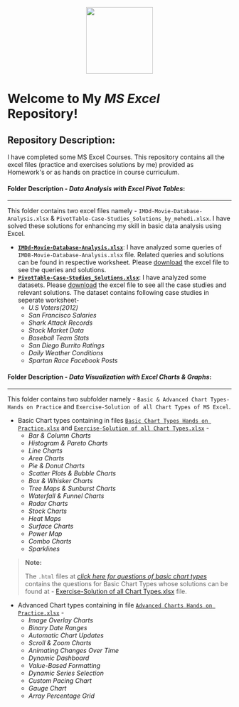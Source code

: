 <p align="center">
        <img height=150 src="https://raw.githubusercontent.com/ybg345/MS-Excel/master/Images/Excel_Logo.png">
</p>

# Welcome to My _MS Excel_ Repository!

## Repository Description: 
I have completed some MS Excel Courses. This repository contains all the excel files (practice and exercises solutions by me) provided as Homework's or as hands on practice in course curriculum.

#### Folder Description - _Data Analysis with Excel Pivot Tables_:
-----------------------------------------------------------------
  
This folder contains two excel files namely - `IMDd-Movie-Database-Analysis.xlsx` & `PivotTable-Case-Studies_Solutions_by_mehedi.xlsx`. I have solved these solutions for enhancing my skill in basic data analysis using Excel.

- [**`IMDd-Movie-Database-Analysis.xlsx`**](https://github.com/ybg345/MS-Excel/blob/master/Data%20Analysis%20with%20Excel%20Pivot%20Tables/IMDd-Movie-Database-Analysis.xlsx):  I have analyzed some queries of `IMDB-Movie-Database-Analysis.xlsx` file. Related queries and solutions can be found in respective worksheet. Please [download](https://github.com/ybg345/MS-Excel/blob/master/Data%20Analysis%20with%20Excel%20Pivot%20Tables/IMDd-Movie-Database-Analysis.xlsx) the excel file to see the queries and solutions. 
- [**`PivotTable-Case-Studies_Solutions.xlsx`**](https://github.com/ybg345/MS-Excel/blob/master/Data%20Analysis%20with%20Excel%20Pivot%20Tables/PivotTable-Case-Studies_Solutions_by_mehedi.xlsx): I have analyzed some datasets. Please [download](PivotTable-Case-Studies_Solutions.xlsx) the excel file to see all the case studies and relevant solutions. The dataset contains following case studies in seperate worksheet-
  - _U.S Voters(2012)_
  - _San Francisco Salaries_
  - _Shark Attack Records_
  - _Stock Market Data_
  - _Baseball Team Stats_
  - _San Diego Burrito Ratings_
  - _Daily Weather Conditions_
  - _Spartan Race Facebook Posts_






#### Folder Description - _Data Visualization with Excel Charts & Graphs_:
--------------------------------------------------------------------------
    
This folder contains two subfolder namely - `Basic & Advanced Chart Types-Hands on Practice` and `Exercise-Solution of all Chart Types of MS Excel`.

- Basic Chart types containing in files [`Basic Chart Types Hands on Practice.xlsx`](https://github.com/ybg345/MS-Excel/blob/master/Data%20Visualization%20Charts%20%26%20Graphs%20with%20MS%20Excel/Basic%20%26%20Advanced%20Chart%20Types-Hands%20on%20Practice/Basic%20Chart%20Types%20Hands%20on%20Practice.xlsx) and [`Exercise-Solution of all Chart Types.xlsx`](https://github.com/ybg345/MS-Excel/blob/master/Data%20Visualization%20Charts%20%26%20Graphs%20with%20MS%20Excel/Exercise-Solution%20of%20all%20Chart%20Types%20of%20MS%20Excel/Exercise-Solution%20of%20all%20Chart%20Types.xlsx) - 
  - _Bar & Column Charts_
  - _Histogram & Pareto Charts_
  - _Line Charts_
  - _Area Charts_
  - _Pie & Donut Charts_
  - _Scatter Plots & Bubble Charts_
  - _Box & Whisker Charts_
  - _Tree Maps & Sunburst Charts_
  - _Waterfall & Funnel Charts_
  - _Radar Charts_
  - _Stock Charts_
  - _Heat Maps_
  - _Surface Charts_
  - _Power Map_
  - _Combo Charts_
  - _Sparklines_

> **Note:**
> 
> The `.html` files at [_click here for questions of basic chart types_](https://github.com/ybg345/MS-Excel/tree/master/Data%20Visualization%20Charts%20%26%20Graphs%20with%20MS%20Excel/Exercise-Solution%20of%20all%20Chart%20Types%20of%20MS%20Excel) contains the questions for Basic Chart Types whose solutions can be found at - [Exercise-Solution of all Chart Types.xlsx](https://github.com/ybg345/MS-Excel/blob/master/Data%20Visualization%20Charts%20%26%20Graphs%20with%20MS%20Excel/Exercise-Solution%20of%20all%20Chart%20Types%20of%20MS%20Excel/Exercise-Solution%20of%20all%20Chart%20Types.xlsx) file. 


- Advanced Chart types containing in file [`Advanced Charts Hands on Practice.xlsx`](https://github.com/ybg345/MS-Excel/blob/master/Data%20Visualization%20Charts%20%26%20Graphs%20with%20MS%20Excel/Basic%20%26%20Advanced%20Chart%20Types-Hands%20on%20Practice/Advanced%20Charts%20Hands%20on%20Practice.xlsx) - 
  - _Image Overlay Charts_
  - _Binary Date Ranges_
  - _Automatic Chart Updates_
  - _Scroll & Zoom Charts_
  - _Animating Changes Over Time_
  - _Dynamic Dashboard_
  - _Value-Based Formatting_
  - _Dynamic Series Selection_
  - _Custom Pacing Chart_
  - _Gauge Chart_
  - _Array Percentage Grid_




